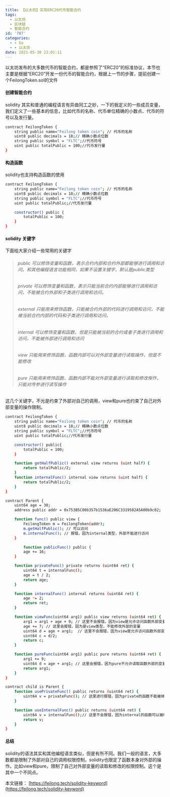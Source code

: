 ```yaml
---
title: 【以太坊】实现ERC20代币智能合约
tags:
  - 以太坊
  - 区块链
  - 智能合约
id: '787'
categories:
  - - Go
  - - 以太坊
date: 2021-05-30 22:01:11
---
```


以太坊发布的大多数代币的智能合约，都是参照了“ERC20”的标准协议，本节也主要是根据“ERC20”开发一份代币的智能合约，根据上一节的步骤，提前创建一个FeilongToken.sol的文件

#### 创建智能合约

solidity 其实和普通的编程语言有异曲同工之妙，一下的我定义的一些成员变量，我们定义了一些基本的信息，比如代币的名称、代币单位精确的小数点、代币的符号以及发行量。

```bash
contract FeilongToken {
    string public name="Feilong token coin"; // 代币的名称
    uint8 public decimals = 18;// 精确小数点位数
    string public symbol = "FLTC";//代币符号
    uint public totalPublic = 100;//代币发行量
}
```

#### 构造函数

solidity也支持构造函数的使用

```bash
contract FeilongToken {
    string public name="Feilong token coin"; // 代币的名称
    uint8 public decimals = 18;// 精确小数点位数
    string public symbol = "FLTC";//代币符号
    uint public totalPublic;//代币发行量

    constructor() public {
        totalPublic = 100;
    }
}
```

#### solidity 关键字

下面给大家介绍一些常用的关键字

> ###### public 可以修饰变量和函数，表示合约内部和合约外部都能够进行调用和访问。和其他编程语言功能相同，如果不设置关键字，默认是public类型
> 
> ###### private 可以修饰变量和函数，表示只能当前合约内部能够进行调用和访问，不能被合约外部和子类进行调用和访问。
> 
> ###### external 只能用来修饰函数，只能被合约外部的代码进行调用和访问，不能被当前合约内部的代码和子类进行调用和访问。
> 
> ###### internal 可以修饰变量和函数，但是只能被当前的合约或者子类进行调用和访问，不能被外部进行调用和访问
> 
> ###### view 只能用来修饰函数，函数内部可以对外部变量进行读取操作，但是不能修改
> 
> ###### pure 只能用来修饰函数，函数内部不能对外部变量进行读取和修改惭怍，只能对传参进行读写操作

这几个关键字，不光是约束了外部对自己的调用，view和pure也约束了自己对外部变量的操作限制。

```bash
contract FeilongToken {
    string public name="Feilong token coin"; // 代币的名称
    uint8 public decimals = 18;// 精确小数点位数
    string public symbol = "FLTC";//代币符号
    uint public totalPublic;//代币发行量

    constructor() public{
        totalPublic = 100;
    }

    function getHalfPublic() external view returns (uint half) {
        return totalPublic/2;
    }
    function internalFunc() internal view returns (uint half) {
        return totalPublic/2;
    }
}

contract Parent {
    uint64 age = 30;
    address public addr = 0x753B5C00b357b1536aE206C3319582A5A00b9c02;

    function func() public view {
        FeilongToken m = FeilongToken(addr);
        m.getHalfPublic(); // 可以访问
        m.internalFunc(); // 报错，因为internal类型，外部不能进行访问
    }

        function publicFunc() public {
        age += 16;
    }

    function privateFunc() private returns (uint64 ret) {
        uint64 t = internalFunc();
        age = t / 2;
        return age;
    }

    function internalFunc() internal returns (uint64 ret) {
        age *= 2;
        return ret;
    }

    function viewFunc(uint64 arg1) public view returns (uint64 ret) {
        arg1 = arg1 + age + 9; // 这里不会报错，因为view是允许访问函数外部变量的
        age += 7; // 这里会报错，因为是view类型，不能修改外部的变量
        uint64 d = age + arg1;  // 这里不会报错，因为view是允许访问函数外部变量的
        uint64 c = d/2;
        return c;
    }

    function pureFunc(uint64 arg1) public pure returns (uint64 ret) {
        arg1 += 9;
        uint64 d = age + arg1; // 这里会报错，因为pure不允许读取函数外部的变量
        return arg1;
    }
}

contract child is Parent {
    function usePrivateFunc() public returns (uint64 ret) {
        uint64 v = privateFunc(); // 这里进行报错，因为private的函数不能被继承
    }

    function useInternalFunc() public returns (uint64 ret) {
        uint64 v = internalFunc();// 这里不会报错，因为internal的函数可以被继承
        return v;
    }
}
```

#### 总结

solidity的语法其实和其他编程语言类似，但是有所不同。我们一般的语言，大多数都是限制了外部对自己的调用权限控制，solidity也限定了函数本身对外部的操作。比如view和pure，限制了自己对外部变量的读取和修改的权限控制。这个是其中一个不同点。

本文链接： [https://feilong.tech/solidity-keyword](https://feilong.tech/solidity-keyword)